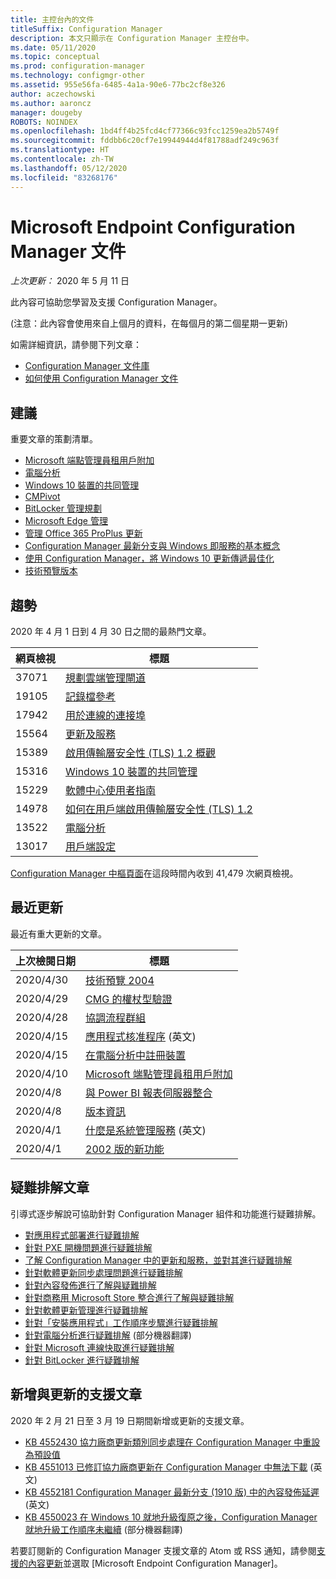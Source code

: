 ```yaml
---
title: 主控台內的文件
titleSuffix: Configuration Manager
description: 本文只顯示在 Configuration Manager 主控台中。
ms.date: 05/11/2020
ms.topic: conceptual
ms.prod: configuration-manager
ms.technology: configmgr-other
ms.assetid: 955e56fa-6485-4a1a-90e6-77bc2cf8e326
author: aczechowski
ms.author: aaroncz
manager: dougeby
ROBOTS: NOINDEX
ms.openlocfilehash: 1bd4ff4b25fcd4cf77366c93fcc1259ea2b5749f
ms.sourcegitcommit: fddbb6c20cf7e19944944d4f81788adf249c963f
ms.translationtype: HT
ms.contentlocale: zh-TW
ms.lasthandoff: 05/12/2020
ms.locfileid: "83268176"
---
```

<!-- 
- Feature 1357546
- This page displays in-console, under the Community workspace, Documentation node. 
- Don't use any relative links; must be full https://docs.microsoft.com and language neutral
- Process: https://microsoft.sharepoint.com/teams/ConfigMgr/Documents/ContentPub/Data%20collection%20process%20for%20Feature%201357546%20In-console%20documentation.docx?web=1
-->

# <a name="microsoft-endpoint-configuration-manager-documentation"></a>Microsoft Endpoint Configuration Manager 文件

*上次更新：* 2020 年 5 月 11 日

此內容可協助您學習及支援 Configuration Manager。

(注意：此內容會使用來自上個月的資料，在每個月的第二個星期一更新)

如需詳細資訊，請參閱下列文章：

- [Configuration Manager 文件庫](https://docs.microsoft.com/mem/configmgr)  
- [如何使用 Configuration Manager 文件](https://docs.microsoft.com/mem/configmgr/core/understand/use-docs)

## <a name="recommended"></a>建議

重要文章的策劃清單。

- [Microsoft 端點管理員租用戶附加](https://docs.microsoft.com/mem/configmgr/tenant-attach/device-sync-actions)
- [電腦分析](https://docs.microsoft.com/mem/configmgr/desktop-analytics/overview)
- [Windows 10 裝置的共同管理](https://docs.microsoft.com/mem/configmgr/comanage/overview)  
- [CMPivot](https://docs.microsoft.com/mem/configmgr/core/servers/manage/cmpivot)  
- [BitLocker 管理規劃](https://docs.microsoft.com/mem/configmgr/protect/plan-design/bitlocker-management)  
- [Microsoft Edge 管理](https://docs.microsoft.com/mem/configmgr/apps/deploy-use/deploy-edge)  
- [管理 Office 365 ProPlus 更新](https://docs.microsoft.com/mem/configmgr/sum/deploy-use/manage-office-365-proplus-updates)  
- [Configuration Manager 最新分支與 Windows 即服務的基本概念](https://docs.microsoft.com/mem/configmgr/core/understand/configuration-manager-and-windows-as-service)
- [使用 Configuration Manager，將 Windows 10 更新傳遞最佳化](https://docs.microsoft.com/mem/configmgr/sum/deploy-use/optimize-windows-10-update-delivery)
- [技術預覽版本](https://docs.microsoft.com/mem/configmgr/core/get-started/technical-preview)

## <a name="trending"></a>趨勢

2020 年 4 月 1 日到 4 月 30 日之間的最熱門文章。

| 網頁檢視 | 標題 |
|------------|-------|
| 37071 | [規劃雲端管理閘道](https://docs.microsoft.com/mem/configmgr/core/clients/manage/cmg/plan-cloud-management-gateway) |
| 19105 | [記錄檔參考](https://docs.microsoft.com/mem/configmgr/core/plan-design/hierarchy/log-files) |
| 17942 | [用於連線的連接埠](https://docs.microsoft.com/mem/configmgr/core/plan-design/hierarchy/ports) |
| 15564 | [更新及服務](https://docs.microsoft.com/mem/configmgr/core/servers/manage/updates) |
| 15389 | [啟用傳輸層安全性 (TLS) 1.2 概觀](https://docs.microsoft.com/mem/configmgr/core/plan-design/security/enable-tls-1-2) |
| 15316 | [Windows 10 裝置的共同管理](https://docs.microsoft.com/mem/configmgr/comanage/overview) |
| 15229 | [軟體中心使用者指南](https://docs.microsoft.com/mem/configmgr/core/understand/software-center) |
| 14978 | [如何在用戶端啟用傳輸層安全性 (TLS) 1.2](https://docs.microsoft.com/mem/configmgr/core/plan-design/security/enable-tls-1-2-client) |
| 13522 | [電腦分析](https://docs.microsoft.com/mem/configmgr/desktop-analytics/overview) |
| 13017 | [用戶端設定](https://docs.microsoft.com/mem/configmgr/core/clients/deploy/about-client-settings) |

[Configuration Manager 中樞頁面](https://docs.microsoft.com/mem/configmgr/)在這段時間內收到 41,479 次網頁檢視。

## <a name="recently-updated"></a>最近更新

最近有重大更新的文章。

| 上次檢閱日期 | 標題 |
|---------------|-------|
| 2020/4/30 | [技術預覽 2004](https://docs.microsoft.com/mem/configmgr/core/get-started/2020/technical-preview-2004) |
| 2020/4/29 | [CMG 的權杖型驗證](https://docs.microsoft.com/mem/configmgr/core/clients/deploy/deploy-clients-cmg-token) |
| 2020/4/28 | [協調流程群組](https://docs.microsoft.com/mem/configmgr/sum/deploy-use/orchestration-groups) |
| 2020/4/15 | [應用程式核准程序](https://docs.microsoft.com/mem/configmgr/develop/apps/application-approval-process) \(英文\) |
| 2020/4/15 | [在電腦分析中註冊裝置](https://docs.microsoft.com/mem/configmgr/desktop-analytics/enroll-devices) |
| 2020/4/10 | [Microsoft 端點管理員租用戶附加](https://docs.microsoft.com/mem/configmgr/tenant-attach/device-sync-actions) |
| 2020/4/8 | [與 Power BI 報表伺服器整合](https://docs.microsoft.com/mem/configmgr/core/servers/manage/powerbi-report-server) |
| 2020/4/8 | [版本資訊](https://docs.microsoft.com/mem/configmgr/core/servers/deploy/install/release-notes) |
| 2020/4/1 | [什麼是系統管理服務](https://docs.microsoft.com/mem/configmgr/develop/adminservice/overview) \(英文\) |
| 2020/4/1 | [2002 版的新功能](https://docs.microsoft.com/mem/configmgr/core/plan-design/changes/whats-new-in-version-2002) |

## <a name="troubleshooting-articles"></a>疑難排解文章

引導式逐步解說可協助針對 Configuration Manager 組件和功能進行疑難排解。

- [對應用程式部署進行疑難排解](https://docs.microsoft.com/mem/configmgr/apps/understand/app-deployment-technical-reference)
- [針對 PXE 開機問題進行疑難排解](https://support.microsoft.com/help/4468612)
- [了解 Configuration Manager 中的更新和服務，並對其進行疑難排解](https://support.microsoft.com/help/4490424)
- [針對軟體更新同步處理問題進行疑難排解](https://support.microsoft.com/help/10059)
- [針對內容發佈進行了解與疑難排解](https://support.microsoft.com/help/4482728)
- [針對商務用 Microsoft Store 整合進行了解與疑難排解](https://docs.microsoft.com/mem/configmgr/apps/deploy-use/troubleshoot-microsoft-store-for-business-integration)
- [針對軟體更新管理進行疑難排解](https://support.microsoft.com/help/10680)
- [針對「安裝應用程式」工作順序步驟進行疑難排解](https://support.microsoft.com/help/18408/)
- [針對電腦分析進行疑難排解](https://docs.microsoft.com/mem/configmgr/desktop-analytics/troubleshooting) \(部分機器翻譯\)
- [針對 Microsoft 連線快取進行疑難排解](https://docs.microsoft.com/mem/configmgr/core/servers/deploy/configure/troubleshoot-microsoft-connected-cache)
- [針對 BitLocker 進行疑難排解](https://docs.microsoft.com/mem/configmgr/protect/tech-ref/bitlocker/troubleshoot)

## <a name="new-and-updated-support-articles"></a>新增與更新的支援文章

2020 年 2 月 21 日至 3 月 19 日期間新增或更新的支援文章。

- [KB 4552430 協力廠商更新類別同步處理在 Configuration Manager 中重設為預設值](https://support.microsoft.com/help/4552430)
- [KB 4551013 已修訂協力廠商更新在 Configuration Manager 中無法下載](https://support.microsoft.com/help/4551013) \(英文\)
- [KB 4552181 Configuration Manager 最新分支 (1910 版) 中的內容發佈延遲](https://support.microsoft.com/help/4552181) \(英文\)
- [KB 4550023 在 Windows 10 就地升級復原之後，Configuration Manager 就地升級工作順序未繼續](https://support.microsoft.com/help/4550023) \(部分機器翻譯\)

若要訂閱新的 Configuration Manager 支援文章的 Atom 或 RSS 通知，請參閱[支援的內容更新](https://support.microsoft.com/help/4089498/)並選取 [Microsoft Endpoint Configuration Manager]。  
